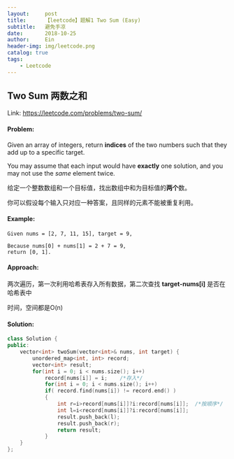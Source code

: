 ```yaml
---
layout:     post
title:      【leetcode】题解1 Two Sum (Easy)
subtitle:   避免手凉
date:       2018-10-25
author:     Ein
header-img: img/leetcode.png
catalog: true
tags:
    - Leetcode
---
```

## Two Sum	两数之和

Link: <https://leetcode.com/problems/two-sum/>

#### Problem:

Given an array of integers, return **indices** of the two numbers such that they add up to a specific target.

You may assume that each input would have **exactly** one solution, and you may not use the *same* element twice.

给定一个整数数组和一个目标值，找出数组中和为目标值的**两个**数。

你可以假设每个输入只对应一种答案，且同样的元素不能被重复利用。

#### Example:

```
Given nums = [2, 7, 11, 15], target = 9,

Because nums[0] + nums[1] = 2 + 7 = 9,
return [0, 1].
```

#### 

#### Approach:

两次遍历，第一次利用哈希表存入所有数据，第二次查找 **target-nums[i]** 是否在哈希表中

时间，空间都是O(n)

#### Solution:

```c++
class Solution {
public:
    vector<int> twoSum(vector<int>& nums, int target) {
        unordered_map<int, int> record;
        vector<int> result;
        for(int i = 0; i < nums.size(); i++)
        	record[nums[i]] = i;	/*存入*/
            for(int i = 0; i < nums.size(); i++)
            if( record.find(nums[i]) != record.end() )
            {
                int r=i>record[nums[i]]?i:record[nums[i]];	/*按顺序*/
                int l=i<record[nums[i]]?i:record[nums[i]];
                result.push_back(l);
                result.push_back(r);
                return result;
            }
    }
};
```

